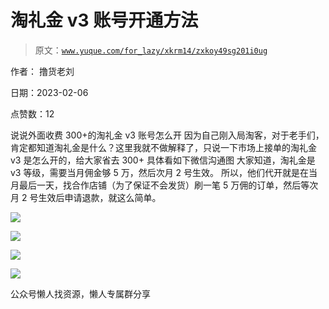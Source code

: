 # 淘礼金 v3 账号开通方法

> 原文：[`www.yuque.com/for_lazy/xkrm14/zxkoy49sg201i0ug`](https://www.yuque.com/for_lazy/xkrm14/zxkoy49sg201i0ug)



作者： 撸货老刘



日期：2023-02-06



点赞数：12

<ne-hole id="ud219a9d1" data-lake-id="ud219a9d1">

说说外面收费 300+的淘礼金 v3 账号怎么开 因为自己刚入局淘客，对于老手们，肯定都知道淘礼金是什么？这里我就不做解释了，只说一下市场上接单的淘礼金 v3 是怎么开的，给大家省去 300+ 具体看如下微信沟通图 大家知道，淘礼金是 v3 等级，需要当月佣金够 5 万，然后次月 2 号生效。 所以，他们代开就是在当月最后一天，找合作店铺（为了保证不会发货）刷一笔 5 万佣的订单，然后等次月 2 号生效后申请退款，就这么简单。



![](img/0216651104a9f8533a15018cf7b55f0e.png)



![](img/260ec3a306e0d2c686e247cbfcc591fc.png)



![](img/c00b0085d2bf664b6933894f54060b80.png)



![](img/01defaccff82512f6abc063ba6e5b05a.png)

<ne-hole id="uce09ba7a" data-lake-id="uce09ba7a">

公众号懒人找资源，懒人专属群分享

</ne-hole></ne-hole>